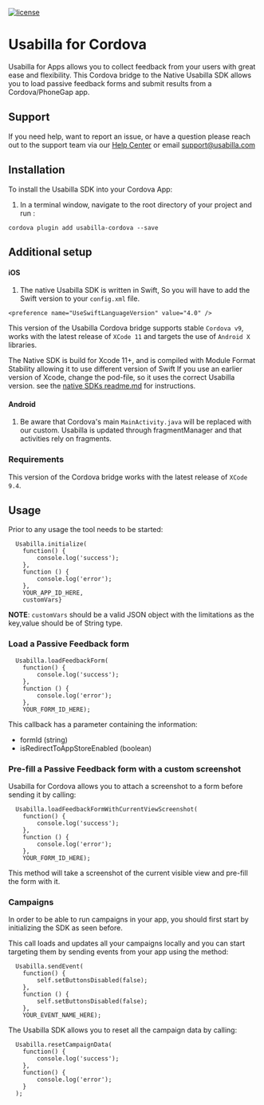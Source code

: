[![license](https://img.shields.io/badge/license-MIT-brightgreen.svg)](https://github.com/usabilla/usabilla-u4a-react-native/blob/develop/LICENSE)

# Usabilla for Cordova

Usabilla for Apps allows you to collect feedback from your users with great ease and flexibility.
This Cordova bridge to the Native Usabilla SDK allows you to load passive feedback forms and submit results from a Cordova/PhoneGap app.


## Support

If you need help, want to report an issue, or have a question please reach out to the support team via our [Help Center](https://help.surveymonkey.com/en/contact/#getfeedback) or email [support@usabilla.com](mailto:support@usabilla.com)

## Installation

To install the Usabilla SDK into your Cordova App:
1. In a terminal window, navigate to the root directory of your project and run :

```
cordova plugin add usabilla-cordova --save
```

## Additional setup
#### iOS

1. The native Usabilla SDK is written in Swift, So you will have to add the Swift version to your `config.xml` file.
```
<preference name="UseSwiftLanguageVersion" value="4.0" />
```
This version of the Usabilla Cordova bridge supports stable `Cordova v9`, works with the latest release of `XCode 11` and targets the use of `Android X` libraries.

The Native SDK is build for Xcode 11+, and is compiled with Module Format Stability allowing it to use different version of Swift 
If you use an earlier version of Xcode, change the pod-file, so it uses the correct Usabilla version.
see the [native SDKs readme.md](https://github.com/usabilla/usabilla-u4a-ios-swift-sdk) for instructions. 


#### Android

1. Be aware that Cordova's main `MainActivity.java` will be replaced with our custom. Usabilla is updated through fragmentManager and that activities rely on fragments.

### Requirements

This version of the Cordova bridge works with the latest release of `XCode 9.4`.

## Usage

Prior to any usage the tool needs to be started:

```
  Usabilla.initialize(
    function() {
        console.log('success');
    },
    function () {
        console.log('error');
    },
    YOUR_APP_ID_HERE,
    customVars}
```
**NOTE**: `customVars` should be a valid JSON object with the limitations as the key,value should be of String type.

### Load a Passive Feedback form

```
  Usabilla.loadFeedbackForm(
    function() {
        console.log('success');
    }, 
    function () {
        console.log('error');
    },
    YOUR_FORM_ID_HERE);
```

This callback has a parameter containing the information:
  - formId (string)
  - isRedirectToAppStoreEnabled (boolean)

### Pre-fill a Passive Feedback form with a custom screenshot

Usabilla for Cordova allows you to attach a screenshot to a form before sending it by calling:

```
  Usabilla.loadFeedbackFormWithCurrentViewScreenshot(
    function() {
        console.log('success');
    }, 
    function () {
        console.log('error');
    },
    YOUR_FORM_ID_HERE);
```

This method will take a screenshot of the current visible view and pre-fill the form with it.

### Campaigns

In order to be able to run campaigns in your app, you should first start by initializing the SDK as seen before.

This call loads and updates all your campaigns locally and you can start targeting them by sending events from your app using the method:

```
  Usabilla.sendEvent(
    function() {
        self.setButtonsDisabled(false);
    }, 
    function () {
        self.setButtonsDisabled(false);
    },
    YOUR_EVENT_NAME_HERE);
```

The Usabilla SDK allows you to reset all the campaign data by calling:

```
  Usabilla.resetCampaignData(
    function() {
        console.log('success');
    },
    function() {
        console.log('error');
    }
  );
```

